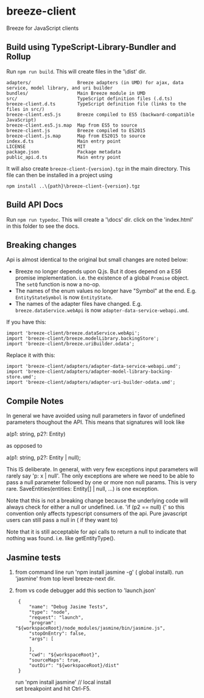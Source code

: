 # breeze-client
Breeze for JavaScript clients

## Build using TypeScript-Library-Bundler and Rollup
Run `npm run build`.  This will create files in the '\dist' dir.

    adapters/                 Breeze adapters (in UMD) for ajax, data service, model library, and uri builder
    bundles/                  Main Breeze module in UMD
    src/                      TypeScript definition files (.d.ts)
    breeze-client.d.ts        TypeScript definition file (links to the files in src/) 
    breeze-client.es5.js      Breeze compiled to ES5 (backward-compatible JavaScript)
    breeze-client.es5.js.map  Map from ES5 to source
    breeze-client.js          Breeze compiled to ES2015
    breeze-client.js.map      Map from ES2015 to source
    index.d.ts                Main entry point
    LICENSE                   MIT
    package.json              Package metadata
    public_api.d.ts           Main entry point

It will also create `breeze-client-{version}.tgz` in the main directory.  This file can then be installed in a project using

    npm install ..\{path}\breeze-client-{version}.tgz


## Build API Docs
Run `npm run typedoc`.  This will create a '\docs' dir. click on the 'index.html' in this folder to see the docs.

## Breaking changes
Api is almost identical to the original but small changes are noted below:

 - Breeze no longer depends upon Q.js.  But it does depend on a ES6 promise implementation. i.e. the existence of a global `Promise` object.  The `setQ` function is now a no-op.
 - The names of the enum values no longer have "Symbol" at the end.  E.g. `EntityStateSymbol` is now `EntityState`.
 - The names of the adapter files have changed.  E.g. `breeze.dataService.webApi` is now `adapter-data-service-webapi.umd`.

If you have this:

    import 'breeze-client/breeze.dataService.webApi';
    import 'breeze-client/breeze.modelLibrary.backingStore';
    import 'breeze-client/breeze.uriBuilder.odata';

Replace it with this:

    import 'breeze-client/adapters/adapter-data-service-webapi.umd';
    import 'breeze-client/adapters/adapter-model-library-backing-store.umd';
    import 'breeze-client/adapters/adapter-uri-builder-odata.umd';

## Compile Notes
In general we have avoided using null parameters in favor of undefined parameters thoughout the API. This means that signatures will look like

a(p1: string, p2?: Entity)

as opposed to 

a(p1: string, p2?: Entity | null);

This IS deliberate.  In general, with very few exceptions input parameters will rarely say 'p: x | null'.  The only exceptions are where
we need to be able to pass a null parameter followed by one or more non null params.  This is very rare. SaveEntities(entities: Entity[] | null, ...)
is one exception. 

Note that this is not a breaking change because the underlying code will always check for either a null or undefined. i.e. 'if (p2 == null) {'
so this convention only affects typescript consumers of the api.  Pure javascript users can still pass a null in ( if they want to)

Note that it is still acceptable for api calls to return a null to indicate that nothing was found.  i.e. like getEntityType().  

## Jasmine tests 

1) from command line
    run 'npm install jasmine -g' ( global install).
    run 'jasmine'  from top level breeze-next dir.

2) from vs code debugger
    add this section to 'launch.json'
     
        {
            "name": "Debug Jasime Tests",
            "type": "node",
            "request": "launch",
            "program": "${workspaceRoot}/node_modules/jasmine/bin/jasmine.js",
            "stopOnEntry": false,
            "args": [
               
            ],
            "cwd": "${workspaceRoot}",
            "sourceMaps": true,
            "outDir": "${workspaceRoot}/dist"
        }    

    run 'npm install jasmine' // local install   
    set breakpoint and hit Ctrl-F5.     


